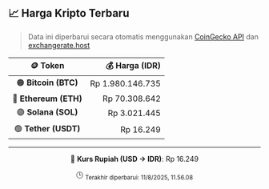 

<!-- HARGA_KRIPTO -->
## 📈 Harga Kripto Terbaru

> Data ini diperbarui secara otomatis menggunakan [CoinGecko API](https://www.coingecko.com/) dan [exchangerate.host](https://exchangerate.host/)

<div align="center">

| 🪙 Token | 💰 Harga (IDR) |
|:------:|---------------:|
| 🟠 **Bitcoin (BTC)**   | Rp 1.980.146.735 |
| 🔵 **Ethereum (ETH)**  | Rp 70.308.642 |
| 🟣 **Solana (SOL)**    | Rp 3.021.445 |
| 🟢 **Tether (USDT)**   | Rp 16.249 |

---

💱 **Kurs Rupiah (USD → IDR)**: Rp 16.249

🕒 <sub>Terakhir diperbarui: 11/8/2025, 11.56.08</sub>

</div>
<!-- /HARGA_KRIPTO -->